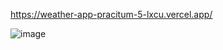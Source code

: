
https://weather-app-pracitum-5-lxcu.vercel.app/



![image](https://user-images.githubusercontent.com/91896701/231540497-6acfddd5-4f4d-43e7-908d-1d0c942b217d.png)

